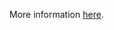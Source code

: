 More information [here](https://docs.bridgecrew.io/docs/ensure-that-udp-services-are-restricted-from-the-internet).
